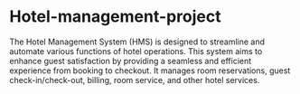 # Hotel-management-project
The Hotel Management System (HMS) is designed to streamline and automate various functions of hotel operations. This system aims to enhance guest satisfaction by providing a seamless and efficient experience from booking to checkout. It manages room reservations, guest check-in/check-out, billing, room service, and other hotel services.
